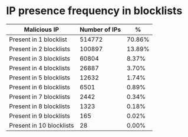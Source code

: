 # IP presence frequency in blocklists
| Malicious IP | Number of IPs | % |
|----|----|----|
| Present in 1 blocklist | 514772 | 70.86% |
| Present in 2 blocklists | 100897 | 13.89% |
| Present in 3 blocklists | 60804 | 8.37% |
| Present in 4 blocklists | 26887 | 3.70% |
| Present in 5 blocklists | 12632 | 1.74% |
| Present in 6 blocklists | 6501 | 0.89% |
| Present in 7 blocklists | 2442 | 0.34% |
| Present in 8 blocklists | 1323 | 0.18% |
| Present in 9 blocklists | 165 | 0.02% |
| Present in 10 blocklists | 28 | 0.00% |
